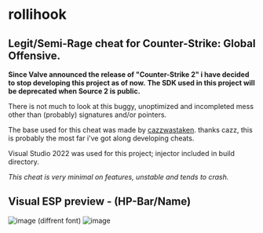 # rollihook
## Legit/Semi-Rage cheat for Counter-Strike: Global Offensive.

<b>Since Valve announced the release of "Counter-Strike 2" i have decided
to stop developing this project as of now.</b>
<b>The SDK used in this project will be deprecated when Source 2 is public.</b>

There is not much to look at this buggy, unoptimized and incompleted mess other than (probably) signatures
and/or pointers.

The base used for this cheat was made by [cazzwastaken](https://github.com/cazzwastaken).
thanks cazz, this is probably the most far i've got along developing cheats.

Visual Studio 2022 was used for this project;
injector included in build directory.

*This cheat is very minimal on features, unstable and tends to crash.*

## Visual ESP preview - (HP-Bar/Name)
![image](https://user-images.githubusercontent.com/65974823/227310117-7e6a3c57-1a70-41dc-9efa-35e0eec55528.png) 
(diffrent font)
![image](https://user-images.githubusercontent.com/65974823/227310515-db6c70f2-f0d4-4fbb-8c14-ef65dfc63de8.png)

